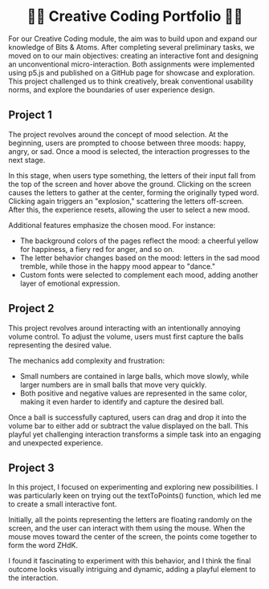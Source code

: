 <div align="center">
    <h1>👨‍💻 Creative Coding Portfolio 👩‍💻</h1>
</div>
 
For our Creative Coding module, the aim was to build upon and expand our knowledge of Bits & Atoms. After completing several preliminary tasks, we moved on to our main objectives: creating an interactive font and designing an unconventional micro-interaction.
Both assignments were implemented using p5.js and published on a GitHub page for showcase and exploration. This project challenged us to think creatively, break conventional usability norms, and explore the boundaries of user experience design.

## Project 1

The project revolves around the concept of mood selection. At the beginning, users are prompted to choose between three moods: happy, angry, or sad. Once a mood is selected, the interaction progresses to the next stage.

In this stage, when users type something, the letters of their input fall from the top of the screen and hover above the ground. Clicking on the screen causes the letters to gather at the center, forming the originally typed word. Clicking again triggers an "explosion," scattering the letters off-screen. After this, the experience resets, allowing the user to select a new mood.

Additional features emphasize the chosen mood. For instance:
- The background colors of the pages reflect the mood: a cheerful yellow for happiness, a fiery red for anger, and so on.
- The letter behavior changes based on the mood: letters in the sad mood tremble, while those in the happy mood appear to "dance."
- Custom fonts were selected to complement each mood, adding another layer of emotional expression.

## Project 2

This project revolves around interacting with an intentionally annoying volume control. To adjust the volume, users must first capture the balls representing the desired value.

The mechanics add complexity and frustration:

- Small numbers are contained in large balls, which move slowly, while larger numbers are in small balls that move very quickly.
- Both positive and negative values are represented in the same color, making it even harder to identify and capture the desired ball.
  
Once a ball is successfully captured, users can drag and drop it into the volume bar to either add or subtract the value displayed on the ball. This playful yet challenging interaction transforms a simple task into an engaging and unexpected experience.

## Project 3

In this project, I focused on experimenting and exploring new possibilities. I was particularly keen on trying out the textToPoints() function, which led me to create a small interactive font.

Initially, all the points representing the letters are floating randomly on the screen, and the user can interact with them using the mouse. When the mouse moves toward the center of the screen, the points come together to form the word ZHdK.

I found it fascinating to experiment with this behavior, and I think the final outcome looks visually intriguing and dynamic, adding a playful element to the interaction.

